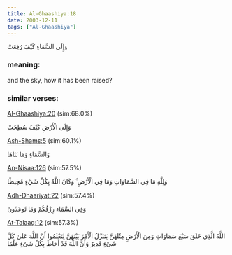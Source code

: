 ```yaml
---
title: Al-Ghaashiya:18
date: 2003-12-11
tags: ["Al-Ghaashiya"]
---
```

وَإِلَى السَّمَاءِ كَيْفَ رُفِعَتْ
### meaning: 
and the sky, how it has been raised?
### similar verses: 

[Al-Ghaashiya:20](/88/20) (sim:68.0%)

وَإِلَى الْأَرْضِ كَيْفَ سُطِحَتْ

[Ash-Shams:5](/91/5) (sim:60.1%)

وَالسَّمَاءِ وَمَا بَنَاهَا

[An-Nisaa:126](/4/126) (sim:57.5%)

وَلِلَّهِ مَا فِي السَّمَاوَاتِ وَمَا فِي الْأَرْضِ ۚ وَكَانَ اللَّهُ بِكُلِّ شَيْءٍ مُحِيطًا

[Adh-Dhaariyat:22](/51/22) (sim:57.4%)

وَفِي السَّمَاءِ رِزْقُكُمْ وَمَا تُوعَدُونَ

[At-Talaaq:12](/65/12) (sim:57.3%)

اللَّهُ الَّذِي خَلَقَ سَبْعَ سَمَاوَاتٍ وَمِنَ الْأَرْضِ مِثْلَهُنَّ يَتَنَزَّلُ الْأَمْرُ بَيْنَهُنَّ لِتَعْلَمُوا أَنَّ اللَّهَ عَلَىٰ كُلِّ شَيْءٍ قَدِيرٌ وَأَنَّ اللَّهَ قَدْ أَحَاطَ بِكُلِّ شَيْءٍ عِلْمًا
